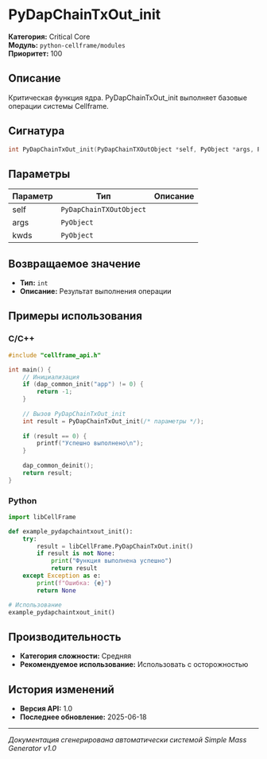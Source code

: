 # PyDapChainTxOut_init

**Категория:** Critical Core  
**Модуль:** `python-cellframe/modules`  
**Приоритет:** 100

## Описание
Критическая функция ядра. PyDapChainTxOut_init выполняет базовые операции системы Cellframe.

## Сигнатура
```c
int PyDapChainTxOut_init(PyDapChainTXOutObject *self, PyObject *args, PyObject *kwds);
```

## Параметры
| Параметр | Тип | Описание |
|----------|-----|----------|
| self | `PyDapChainTXOutObject` |  |
| args | `PyObject` |  |
| kwds | `PyObject` |  |


## Возвращаемое значение
- **Тип:** `int`
- **Описание:** Результат выполнения операции

## Примеры использования

### C/C++
```c
#include "cellframe_api.h"

int main() {
    // Инициализация
    if (dap_common_init("app") != 0) {
        return -1;
    }
    
    // Вызов PyDapChainTxOut_init
    int result = PyDapChainTxOut_init(/* параметры */);
    
    if (result == 0) {
        printf("Успешно выполнено\n");
    }
    
    dap_common_deinit();
    return result;
}
```

### Python
```python
import libCellFrame

def example_pydapchaintxout_init():
    try:
        result = libCellFrame.PyDapChainTxOut.init()
        if result is not None:
            print("Функция выполнена успешно")
            return result
    except Exception as e:
        print(f"Ошибка: {e}")
        return None

# Использование
example_pydapchaintxout_init()
```

## Производительность
- **Категория сложности:** Средняя
- **Рекомендуемое использование:** Использовать с осторожностью

## История изменений
- **Версия API:** 1.0
- **Последнее обновление:** 2025-06-18

---
*Документация сгенерирована автоматически системой Simple Mass Generator v1.0*
